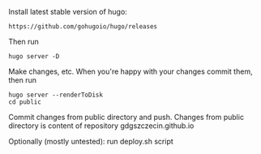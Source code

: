 Install latest stable version of hugo:

    https://github.com/gohugoio/hugo/releases

Then run

    hugo server -D

Make changes, etc. When you're happy with your changes commit them, then run

    hugo server --renderToDisk
    cd public

Commit changes from public directory and push. Changes from public directory is content of repository gdgszczecin.github.io

Optionally (mostly untested):
run deploy.sh script
